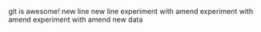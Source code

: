 git is awesome!
new line
new line
experiment with amend
experiment with amend
experiment with amend
new data
